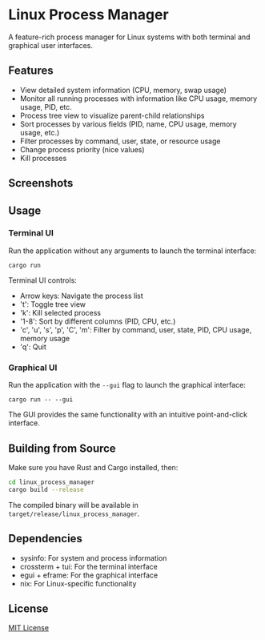 # Linux Process Manager

A feature-rich process manager for Linux systems with both terminal and graphical user interfaces.

## Features

- View detailed system information (CPU, memory, swap usage)
- Monitor all running processes with information like CPU usage, memory usage, PID, etc.
- Process tree view to visualize parent-child relationships
- Sort processes by various fields (PID, name, CPU usage, memory usage, etc.)
- Filter processes by command, user, state, or resource usage
- Change process priority (nice values)
- Kill processes

## Screenshots



## Usage

### Terminal UI

Run the application without any arguments to launch the terminal interface:

```
cargo run
```

Terminal UI controls:
- Arrow keys: Navigate the process list
- 't': Toggle tree view
- 'k': Kill selected process
- '1-8': Sort by different columns (PID, CPU, etc.)
- 'c', 'u', 's', 'p', 'C', 'm': Filter by command, user, state, PID, CPU usage, memory usage
- 'q': Quit

### Graphical UI

Run the application with the `--gui` flag to launch the graphical interface:

```
cargo run -- --gui
```

The GUI provides the same functionality with an intuitive point-and-click interface.

## Building from Source

Make sure you have Rust and Cargo installed, then:

```bash
cd linux_process_manager
cargo build --release
```

The compiled binary will be available in `target/release/linux_process_manager`.

## Dependencies

- sysinfo: For system and process information
- crossterm + tui: For the terminal interface
- egui + eframe: For the graphical interface
- nix: For Linux-specific functionality

## License

[MIT License](LICENSE)
